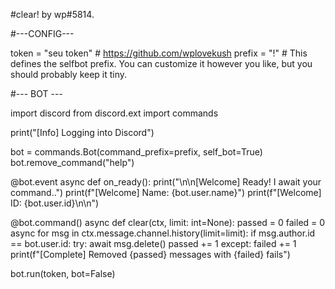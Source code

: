 #clear! by wp#5814.


#---CONFIG---

token = "seu token" # https://github.com/wplovekush
prefix = "!" # This defines the selfbot prefix. You can customize it however you like, but you should probably keep it tiny.

#--- BOT ---

import discord
from discord.ext import commands

print("[Info] Logging into Discord")

bot = commands.Bot(command_prefix=prefix, self_bot=True)
bot.remove_command("help")

@bot.event
async def on_ready():
    print("\n\n[Welcome] Ready! I await your command..") 
    print(f"[Welcome] Name: {bot.user.name}")
    print(f"[Welcome] ID: {bot.user.id}\n\n")

@bot.command()
async def clear(ctx, limit: int=None):
    passed = 0
    failed = 0
    async for msg in ctx.message.channel.history(limit=limit):
        if msg.author.id == bot.user.id:
            try:
                await msg.delete()
                passed += 1
            except:
                failed += 1
    print(f"[Complete] Removed {passed} messages with {failed} fails")

bot.run(token, bot=False)
